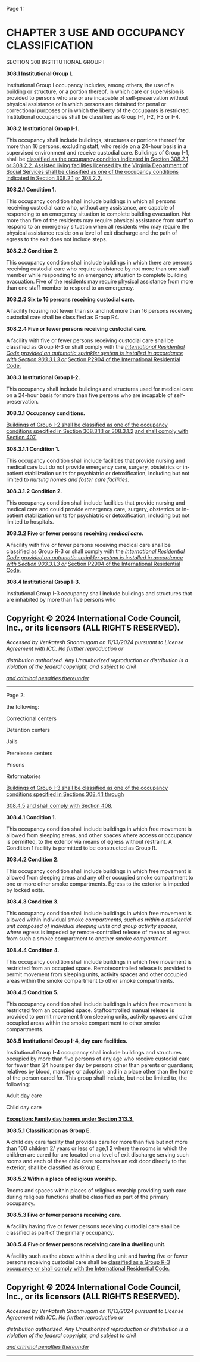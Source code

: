 Page 1:

# CHAPTER 3 USE AND OCCUPANCY CLASSIFICATION

 SECTION 308
 INSTITUTIONAL GROUP I

**308.1 Institutional Group I.**


Institutional Group I occupancy includes, among others, the use of a building or structure, or a portion thereof, in which
care or supervision is provided to persons who are or are incapable of self-preservation without physical assistance or in
which persons are detained for penal or correctional purposes or in which the liberty of the occupants is restricted.
Institutional occupancies shall be classified as Group I-1, I-2, I-3 or I-4.


**308.2** **Institutional Group I-1.**


This occupancy shall include buildings, structures or portions thereof for more than 16 persons, excluding staff, who
reside on a 24-hour basis in a supervised environment and receive custodial care. Buildings of Group I-1, shall be
[classified as the occupancy condition indicated in Section 308.2.1 or 308.2.2. Assisted living facilities licensed by the](http://codes.iccsafe.org/#VACC2021P1_Ch03_Sec308.2.1)
[Virginia Department of Social Services shall be classified as one of the occupancy conditions indicated in Section 308.2.1](http://codes.iccsafe.org/#VACC2021P1_Ch03_Sec308.2.1)
[or 308.2.2.](http://codes.iccsafe.org/#VACC2021P1_Ch03_Sec308.2.1)


**308.2.1 Condition 1.**


This occupancy condition shall include buildings in which all persons receiving custodial care who, without any
assistance, are capable of responding to an emergency situation to complete building evacuation. Not more than five of
the residents may require physical assistance from staff to respond to an emergency situation when all residents who
may require the physical assistance reside on a level of exit discharge and the path of egress to the exit does not include
steps.


**308.2.2 Condition 2.**


This occupancy condition shall include buildings in which there are persons receiving custodial care who require
assistance by not more than one staff member while responding to an emergency situation to complete building
evacuation. Five of the residents may require physical assistance from more than one staff member to respond to an
emergency.

**308.2.3 Six to 16 persons receiving custodial care.**

A facility housing not fewer than six and not more than 16 persons receiving custodial care shall be classified as Group R4.

**308.2.4 Five or fewer persons receiving custodial care.**

A facility with five or fewer persons receiving custodial care shall be classified as Group R-3 or shall comply with the
_[International Residential Code provided an automatic sprinkler system is installed in accordance with Section 903.3.1.3 or](http://codes.iccsafe.org/#VACC2021P1_Ch35_PromICC_RefStdIRC_21)_
[Section P2904 of the International Residential Code.](http://codes.iccsafe.org/#IRC2018_Ch29_SecP2904)

**308.3** **Institutional Group I-2.**

This occupancy shall include buildings and structures used for medical care on a 24-hour basis for more than five persons
who are incapable of self-preservation.

**308.3.1 Occupancy conditions.**

[Buildings of Group I-2 shall be classified as one of the occupancy conditions specified in Section 308.3.1.1 or 308.3.1.2](http://codes.iccsafe.org/#VACC2021P1_Ch03_Sec308.3.1.1)
[and shall comply with Section 407.](http://codes.iccsafe.org/#VACC2021P1_Ch04_Sec407)

**308.3.1.1 Condition 1.**

This occupancy condition shall include facilities that provide nursing and medical care but do not provide emergency
care, surgery, obstetrics or in-patient stabilization units for psychiatric or detoxification, including but not limited to
_nursing homes and foster care facilities._


**308.3.1.2 Condition 2.**


This occupancy condition shall include facilities that provide nursing and medical care and could provide emergency care,
surgery, obstetrics or in-patient stabilization units for psychiatric or detoxification, including but not limited to hospitals.

**308.3.2 Five or fewer persons receiving** **_medical care._**

A facility with five or fewer persons receiving medical care shall be classified as Group R-3 or shall comply with the
_[International Residential Code provided an automatic sprinkler system is installed in accordance with Section 903.3.1.3 or](http://codes.iccsafe.org/#VACC2021P1_Ch35_PromICC_RefStdIRC_21)_
[Section P2904 of the International Residential Code.](http://codes.iccsafe.org/#IFC2021P1_Pt04_Ch29_SecP2904)

**308.4 Institutional Group I-3.**

Institutional Group I-3 occupancy shall include buildings and structures that are inhabited by more than five persons who

## Copyright © 2024 International Code Council, Inc., or its licensors (ALL RIGHTS RESERVED).

_Accessed by Venkatesh Shanmugam on 11/13/2024 pursuant to License Agreement with ICC. No further reproduction or_

_distribution authorized. Any Unauthorized reproduction or distribution is a violation of the federal copyright, and subject to civil_

_[and criminal penalties thereunder](http://codes.iccsafe.org/content/VACC2021P1/chapter-3-use-and-occupancy-classification#VACC2021P1_Ch03_Sec308)_


-----



Page 2:

the following:

Correctional centers

Detention centers

Jails

Prerelease centers

Prisons

Reformatories

[Buildings of Group I-3 shall be classified as one of the occupancy conditions specified in Sections 308.4.1 through](http://codes.iccsafe.org/#VACC2021P1_Ch03_Sec308.4.1)

[308.4.5](http://codes.iccsafe.org/#VACC2021P1_Ch03_Sec308.4.5) [and shall comply with Section 408.](http://codes.iccsafe.org/#VACC2021P1_Ch04_Sec408)

**308.4.1 Condition 1.**

This occupancy condition shall include buildings in which free movement is allowed from sleeping areas, and other
spaces where access or occupancy is permitted, to the exterior via means of egress without restraint. A Condition 1
facility is permitted to be constructed as Group R.

**308.4.2 Condition 2.**

This occupancy condition shall include buildings in which free movement is allowed from sleeping areas and any other
occupied smoke compartment to one or more other smoke compartments. Egress to the exterior is impeded by locked
exits.

**308.4.3 Condition 3.**

This occupancy condition shall include buildings in which free movement is allowed within individual smoke
_compartments, such as within a residential unit composed of individual sleeping units and group activity spaces, where_
egress is impeded by remote-controlled release of means of egress from such a smoke compartment to another smoke
_compartment._


**308.4.4 Condition 4.**


This occupancy condition shall include buildings in which free movement is restricted from an occupied space. Remotecontrolled release is provided to permit movement from sleeping units, activity spaces and other occupied areas within
the smoke compartment to other smoke compartments.


**308.4.5 Condition 5.**


This occupancy condition shall include buildings in which free movement is restricted from an occupied space. Staffcontrolled manual release is provided to permit movement from sleeping units, activity spaces and other occupied areas
within the smoke compartment to other smoke compartments.


**308.5 Institutional Group I-4, day care facilities.**


Institutional Group I-4 occupancy shall include buildings and structures occupied by more than five persons of any age
who receive custodial care for fewer than 24 hours per day by persons other than parents or guardians; relatives by
blood, marriage or adoption; and in a place other than the home of the person cared for. This group shall include, but not
be limited to, the following:


Adult day care

Child day care

**[Exception: Family day homes under Section 313.3.](http://codes.iccsafe.org/#VACC2021P1_Ch03_Sec313.3)**

**308.5.1 Classification as Group E.**


A child day care facility that provides care for more than five but not more than 100 children 2/ years or less of age,1 2
where the rooms in which the children are cared for are located on a level of exit discharge serving such rooms and each
of these child care rooms has an exit door directly to the exterior, shall be classified as Group E.


**308.5.2 Within a place of religious worship.**


Rooms and spaces within places of religious worship providing such care during religious functions shall be classified as
part of the primary occupancy.

**308.5.3 Five or fewer persons receiving care.**

A facility having five or fewer persons receiving custodial care shall be classified as part of the primary occupancy.

**308.5.4 Five or fewer persons receiving care in a dwelling unit.**

A facility such as the above within a dwelling unit and having five or fewer persons receiving custodial care shall be
[classified as a Group R-3 occupancy or shall comply with the International Residential Code.](http://codes.iccsafe.org/#VACC2021P1_Ch35_PromICC_RefStdIRC_21)

## Copyright © 2024 International Code Council, Inc., or its licensors (ALL RIGHTS RESERVED).

_Accessed by Venkatesh Shanmugam on 11/13/2024 pursuant to License Agreement with ICC. No further reproduction or_

_distribution authorized. Any Unauthorized reproduction or distribution is a violation of the federal copyright, and subject to civil_

_[and criminal penalties thereunder](http://codes.iccsafe.org/content/VACC2021P1/chapter-3-use-and-occupancy-classification#VACC2021P1_Ch03_Sec308)_


-----



